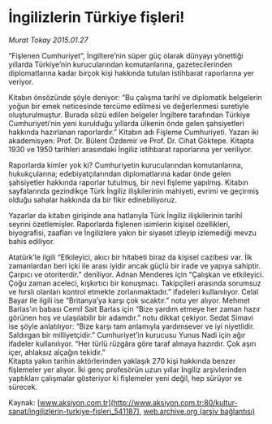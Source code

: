 # İngilizlerin Türkiye fişleri!

*Murat Tokay 2015.01.27*

<div class="pNewsDetailMainContent" itemprop="articleBody">
 <p>
  “Fişlenen Cumhuriyet”, İngiltere’nin süper güç olarak dünyayı yönettiği yıllarda Türkiye’nin kurucularından komutanlarına, gazetecilerinden diplomatlarına kadar birçok kişi hakkında tutulan istihbarat raporlarına yer veriyor.
 </p>
 <p>
  Kitabın önsözünde şöyle deniyor: “Bu çalışma tarihî ve diplomatik belgelerin yoğun bir emek neticesinde tercüme edilmesi ve değerlenmesi suretiyle oluşturulmuştur. Burada sözü edilen belgeler İngiltere tarafından Türkiye Cumhuriyeti’nin yeni kurulduğu yıllarda ülkenin önde gelen şahsiyetleri hakkında hazırlanan raporlardır.” Kitabın adı Fişleme Cumhuriyeti. Yazarı iki akademisyen: Prof. Dr. Bülent Özdemir ve Prof. Dr. Cihat Göktepe. Kitapta 1930 ve 1950 tarihleri arasındaki İngiliz istihbarat raporlarına yer veriliyor.
 </p>
 <p>
  Raporlarda kimler yok ki? Cumhuriyetin kurucularından komutanlarına, hukukçularına; edebiyatçılarından diplomatlarına kadar önde gelen şahsiyetler hakkında raporlar tutulmuş, bir nevi fişleme yapılmış. Kitabın sayfalarında gezindikçe Türk İngiliz ilişkilerinin mahiyeti, evrimi ve geçirmiş olduğu sahalar hakkında da bir fikir edinebiliyoruz.
 </p>
 <p>
  Yazarlar da kitabın girişinde ana hatlarıyla Türk İngiliz ilişkilerinin tarihî seyrini özetlemişler. Raporlarda fişlenen isimlerin kişisel özellikleri, biyografisi, zaafları ve İngilizlere yakın bir siyaset izleyip izlemediği mevzu bahis ediliyor.
 </p>
 <p>
  Atatürk’le ilgili “Etkileyici, akıcı bir hitabeti biraz da kişisel cazibesi var. İlk zamanlardan beri içki ile arası iyidir ancak güçlü bir irade ve yapıya sahiptir. Çarpıcı ve otoriterdir.” deniliyor. Adnan Menderes için “Çalışkan ve etkileyici. Çoğu zaman aceleci, kışkırtıcı bir konuşmacı. Takipçileri arasında sorumsuz ve hırslı olanları kontrol etmekte zorlanmaktadır.” ifadeleri kullanılıyor. Celal Bayar ile ilgili ise “Britanya’ya karşı çok sıcaktır.” notu yer alıyor. Mehmet Barlas’ın babası Cemil Sait Barlas için “Bize yardım etmeye her zaman hazır görünen hoş ve ulaşılabilir bir adamdır.” notu dikkat çekiyor. Sedat Simavi ise şöyle anlatılıyor: “Bize karşı tam anlamıyla yardımsever ve iyi niyetlidir. Saldırgan bir milliyetçidir.” Cumhuriyet’in kurucusu Yunus Nadi için ağır ifadeler kullanılıyor. “Her türlü rüzgâra göre taraf almaya hazırdır. Çok aşırı içer, ahlaksız alçağın tekidir.”
  <br/>
  Kitapta yakın tarihin aktörlerinden yaklaşık 270 kişi hakkında benzer fişlemeler yer alıyor. İki genç profesörün uzun yıllar İngiliz arşivlerinden yaptıkları çalışmalar gösteriyor ki fişlemeler yeni değil, hep sürüyor ve sürecek.
 </p>
</div>


Kaynak: [www.aksiyon.com.tr](http://www.aksiyon.com.tr:80/kultur-sanat/ingilizlerin-turkiye-fisleri_541187), [web.archive.org (arşiv bağlantısı)](http://web.archive.org/web/20150408094624/http://www.aksiyon.com.tr:80/kultur-sanat/ingilizlerin-turkiye-fisleri_541187)
